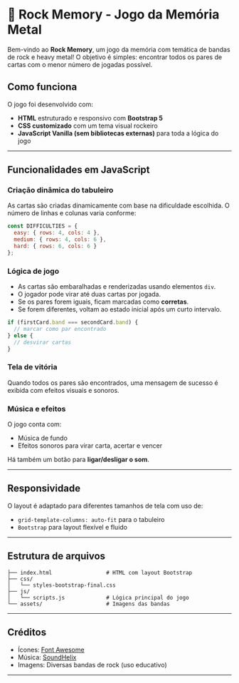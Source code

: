 
# 🎸 Rock Memory - Jogo da Memória Metal

Bem-vindo ao **Rock Memory**, um jogo da memória com temática de bandas de rock e heavy metal! O objetivo é simples: encontrar todos os pares de cartas com o menor número de jogadas possível.

## Como funciona

O jogo foi desenvolvido com:

- **HTML** estruturado e responsivo com **Bootstrap 5**
- **CSS customizado** com um tema visual rockeiro
- **JavaScript Vanilla (sem bibliotecas externas)** para toda a lógica do jogo

---

## Funcionalidades em JavaScript

### Criação dinâmica do tabuleiro
As cartas são criadas dinamicamente com base na dificuldade escolhida. O número de linhas e colunas varia conforme:

```js
const DIFFICULTIES = {
  easy: { rows: 4, cols: 4 },
  medium: { rows: 4, cols: 6 },
  hard: { rows: 6, cols: 6 }
};
```

### Lógica de jogo

- As cartas são embaralhadas e renderizadas usando elementos `div`.
- O jogador pode virar até duas cartas por jogada.
- Se os pares forem iguais, ficam marcadas como **corretas**.
- Se forem diferentes, voltam ao estado inicial após um curto intervalo.

```js
if (firstCard.band === secondCard.band) {
  // marcar como par encontrado
} else {
  // desvirar cartas
}
```

### Tela de vitória

Quando todos os pares são encontrados, uma mensagem de sucesso é exibida com efeitos visuais e sonoros.

### Música e efeitos
O jogo conta com:
- Música de fundo
- Efeitos sonoros para virar carta, acertar e vencer

Há também um botão para **ligar/desligar o som**.

---

## Responsividade

O layout é adaptado para diferentes tamanhos de tela com uso de:

- `grid-template-columns: auto-fit` para o tabuleiro
- `Bootstrap` para layout flexível e fluido

---

## Estrutura de arquivos

```
├── index.html                 # HTML com layout Bootstrap
├── css/
│   └── styles-bootstrap-final.css
├── js/
│   └── scripts.js             # Lógica principal do jogo
└── assets/                    # Imagens das bandas
```

---

## Créditos

- Ícones: [Font Awesome](https://fontawesome.com/)
- Música: [SoundHelix](https://www.soundhelix.com/)
- Imagens: Diversas bandas de rock (uso educativo)

---
